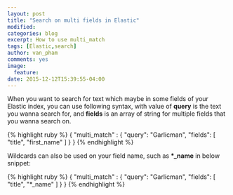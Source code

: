 ```yaml
---
layout: post
title: "Search on multi fields in Elastic"
modified:
categories: blog
excerpt: How to use multi_match
tags: [Elastic,search]
author: van_pham
comments: yes
image:
  feature:
date: 2015-12-12T15:39:55-04:00
---
```


When you want to search for text which maybe in some fields of your Elastic index, you can use following syntax, with value of <strong>query</strong> is the text you wanna search for, and <strong>fields</strong> is an array of string for multiple fields that you wanna search on.

{% highlight ruby %}
{
  "multi_match" : {
    "query":    "Garlicman",
    "fields": [ "title", "first_name" ] 
  }
}
{% endhighlight %}

Wildcards can also be used on your field name, such as <strong>*_name</strong> in below snippet:

{% highlight ruby %}
{
  "multi_match" : {
    "query":    "Garlicman",
    "fields": [ "title", "*_name" ] 
  }
}
{% endhighlight %}